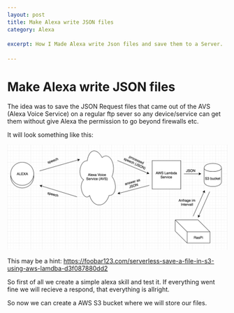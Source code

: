 ```yaml
---
layout: post
title: Make Alexa write JSON files
category: Alexa

excerpt: How I Made Alexa write Json files and save them to a Server.

---
```


# Make Alexa write JSON files

The idea was to save the JSON Request files that came out of the AVS (Alexa Voice Service) on a regular ftp sever so any device/service can get them without give Alexa the permission to go beyond firewalls etc.

It will look something like this: 

![Alexa to S3 to RasPi workflow](/assets/Alexa-Json-workflow-1.png)

This may be a hint: https://foobar123.com/serverless-save-a-file-in-s3-using-aws-lamdba-d3f087880dd2

So first of all we create a simple alexa skill and test it. If everything went fine we will recieve a respond, that everything is allright.

So now we can create a AWS S3 bucket where we will store our files.